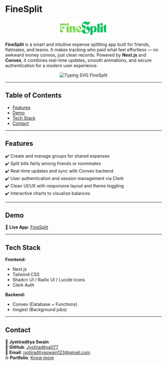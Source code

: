 # FineSplit

<p align="center">
  <img src="https://github.com/Jyotiraditya077/FineSplit/blob/master/public/logos/logo.png" alt="FineSplit Logo" width="170px">
</p>

**FineSplit** is a smart and intuitive expense splitting app built for friends, flatmates, and teams. It makes tracking who paid what feel effortless — no awkward money convos, just clean records. Powered by **Next.js** and **Convex**, it combines real-time updates, smooth animations, and secure authentication for a modern user experience.

<p align="center">
  <img src="https://readme-typing-svg.herokuapp.com?font=Fira+Code&size=22&pause=1000&color=00FFA2&center=true&vCenter=true&width=780&lines=Split+expenses+like+a+pro...;No+more+guessing+who+owes+what!" alt="Typing SVG FineSplit" />
</p>

---

## Table of Contents

- [Features](#features)
- [Demo](#demo)
- [Tech Stack](#tech-stack)
- [Contact](#contact)

---

## Features

✔️ Create and manage groups for shared expenses  
✔️ Split bills fairly among friends or roommates  
✔️ Real-time updates and sync with Convex backend  
✔️ User authentication and session management via Clerk  
✔️ Clean UI/UX with responsive layout and theme toggling  
✔️ Interactive charts to visualize balances

---

## Demo

🔗 **Live App**: [FineSplit](https://finesplit.vercel.app)

---

## Tech Stack

**Frontend:**

- Next.js
- Tailwind CSS
- Shadcn UI / Radix UI / Lucide Icons
- Clerk Auth

**Backend:**

- Convex (Database + Functions)
- Inngest (Background jobs)

---

## Contact

👤 **Jyotiraditya Swain**  
📍 **GitHub**: [Jyotiraditya077](https://github.com/Jyotiraditya077)  
📧 **Email**: jyotiradityaswain123@gmail.com  
🌐 **Portfolio**: [Know more](https://jyotiradityaportfolio.netlify.app/)
